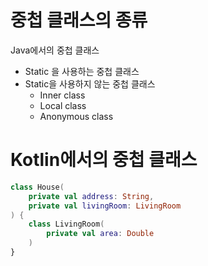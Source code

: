 # 중첩 클래스의 종류

Java에서의 중첩 클래스
- Static 을 사용하는 중첩 클래스
- Static을 사용하지 않는 중첩 클래스
	- Inner class
	- Local class
	- Anonymous class

# Kotlin에서의 중첩 클래스

```kotlin
class House(
	private val address: String,
	private val livingRoom: LivingRoom
) {
	class LivingRoom(
		private val area: Double
	)
}
```